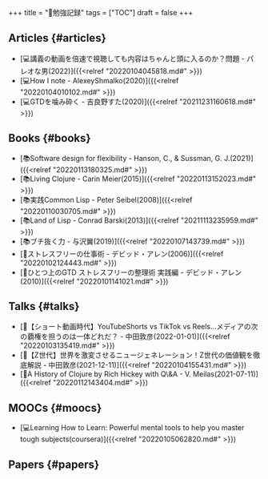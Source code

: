 +++
title = "📁勉強記録"
tags = ["TOC"]
draft = false
+++

## Articles {#articles}

-   [💻講義の動画を倍速で視聴しても内容はちゃんと頭に入るのか？問題 - パレオな男(2022)]({{<relref "20220104045818.md#" >}})
-   [💻How I note - AlexeyShmalko(2020)]({{<relref "20220104010102.md#" >}})
-   [💻GTDを噛み砕く - 吉良野すた(2020)]({{<relref "20211231160618.md#" >}})


## Books {#books}

-   [📚Software design for flexibility - Hanson, C., & Sussman, G. J.(2021)]({{<relref "20220113180325.md#" >}})
-   [📚Living Clojure - Carin Meier(2015)]({{<relref "20220113152023.md#" >}})
-   [📚実践Common Lisp - Peter Seibel(2008)]({{<relref "20220110030705.md#" >}})
-   [📚Land of Lisp - Conrad Barski(2013)]({{<relref "20211113235959.md#" >}})
-   [📚ブチ抜く力 - 与沢翼(2019)]({{<relref "20220107143739.md#" >}})
-   [📝ストレスフリーの仕事術 - デビッド・アレン(2006)]({{<relref "20220102124443.md#" >}})
-   [📝ひとつ上のGTD ストレスフリーの整理術 実践編 - デビッド・アレン(2010)]({{<relref "20220101141021.md#" >}})


## Talks {#talks}

-   [🎤【ショート動画時代】YouTubeShorts vs TikTok vs Reels…メディアの次の覇権を担うのは一体どれだ？ - 中田敦彦(2022-01-01)]({{<relref "20220103135419.md#" >}})
-   [🎤【Z世代】世界を激変させるニュージェネレーション！Z世代の価値観を徹底解説 - 中田敦彦(2021-12-11)]({{<relref "20220104155431.md#" >}})
-   [🎤A History of Clojure by Rich Hickey with Q\\&A - V. Meilas(2021-07-11)]({{<relref "20220112143404.md#" >}})


## MOOCs {#moocs}

-   [💻Learning How to Learn: Powerful mental tools to help you master tough subjects(coursera)]({{<relref "20220105062820.md#" >}})


## Papers {#papers}
